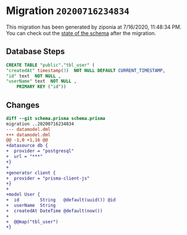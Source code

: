 # Migration `20200716234834`

This migration has been generated by ziponia at 7/16/2020, 11:48:34 PM.
You can check out the [state of the schema](./schema.prisma) after the migration.

## Database Steps

```sql
CREATE TABLE "public"."tbl_user" (
"createdAt" timestamp(3)  NOT NULL DEFAULT CURRENT_TIMESTAMP,
"id" text  NOT NULL ,
"userName" text  NOT NULL ,
    PRIMARY KEY ("id"))
```

## Changes

```diff
diff --git schema.prisma schema.prisma
migration ..20200716234834
--- datamodel.dml
+++ datamodel.dml
@@ -1,0 +1,16 @@
+datasource db {
+  provider = "postgresql"
+  url = "***"
+}
+
+generator client {
+  provider = "prisma-client-js"
+}
+
+model User {
+  id        String   @default(uuid()) @id
+  userName  String
+  createdAt DateTime @default(now())
+
+  @@map("tbl_user")
+}
```


